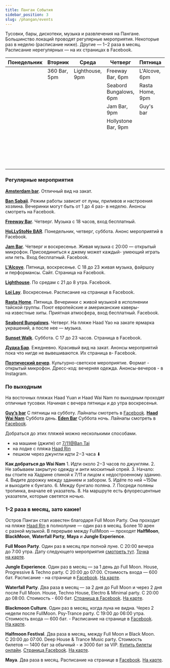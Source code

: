 ```yaml
---
title: Панган События
sidebar_position: 3
slug: /phangan/events
---
```



Тусовки, бары, дискотеки, музыка и развлечения на Пангане. Большинство локаций проводят регулярные мероприятия. Некоторые раз в неделю (расписание ниже). Другие — 1−2 раза в месяц. Расписание нерегулярных — на их страницах в Facebook.

|  Понедельник |  Вторник   | Среда         |        Четверг        |             Пятница          |           Суббота         | Воскресенье
|--------------|------------|---------------|-----------------------|------------------------------|---------------------------|----------------------------|
|            |360 Bar, 5pm|Lighthouse, 9pm|Freeway Bar, 6pm       |L'Alcove, 6pm                  |Sunset Walk, 5pm           |                           |
|              |            |               |Seabord Bungalows, 6pm |Rasta Home, 9pm                |Hollystone Bar, 8pm        |                           |
|              |            |               |Jam Bar, 9pm           |Guy's bar                      |Wai Nam                    |                           |
|              |            |               |Hollystone Bar, 9pm    |                               |Eden Bar                   |                           |
|              |            |               |                       |                               |Jam Bar, 9pm               |                           |
|              |            |               |                       |                               |L'Alcove, 6pm              |                           |
|              |            |               |                       |                               |Loi Lay                    |                           |

### Регулярные мероприятия

[**Amsterdam bar**](https://www.google.com/maps/place/Amsterdam+Bar/@9.724772,99.9765869,17z/data=!3m1!4b1!4m5!3m4!1s0x3054fe6e357a6a27:0x41d5b61b93c6a39f!8m2!3d9.7248361!4d99.9787958). Отличный вид на закат.

[**Ban Sabaii**](https://www.google.ru/maps/place/Ban+Sabaii/@9.6991992,100.0216586,17z/data=!4m5!3m4!1s0x3054fc4f798ebc75:0x9f31b306f01e8a88!8m2!3d9.6991992!4d100.0216586?hl=ru&shorturl=1). Режим работы зависит от луны, приливов и настроения хозяина. Вечеринки могут быть от 1 до 4 раз- в неделю. Анонсы смотреть на Facebook.

[**Freeway Bar**](https://www.google.co.th/maps/place/Freeway+Bar/@9.744249,99.976508,15z/data=!4m5!3m4!1s0x0:0xc1dbbf0063969a0c!8m2!3d9.744249!4d99.976508?shorturl=1). Четверг. Музыка с 18 часов, вход бесплатный.

[**HoLLyStoNe BAR**](https://www.google.ru/maps/place/Hollystone/@9.7500439,99.9856737,17z/data=!3m1!4b1!4m5!3m4!1s0x3054fe01105665d1:0x78601202f2deebe2!8m2!3d9.7500439!4d99.9878624?hl=ru&shorturl=1). Понедельник, четверг, суббота. Анонс мероприятий в Facebook.

[**Jam Bar**](https://www.google.ru/maps/place/The+Jam+bar/@9.7369965,99.9773756,17z/data=!3m1!4b1!4m5!3m4!1s0x3054fe1273329e91:0x9333aa77166ceef1!8m2!3d9.7369965!4d99.9795643?hl=ru&shorturl=1). Четверг и воскресенье. Живая музыка с 20:00 — открытый микрофон. Присоединиться к джему может каждый- умеющий играть или петь. Вход бесплатный. Facebook.

[**L'Alcove**](https://www.google.ru/maps/place/L'alcove+Bistro/@9.74653,99.9736641,17z/data=!4m5!3m4!1s0x3054fe1bb537b8a5:0x5f0553696fbcb49d!8m2!3d9.7467792!4d99.975944?hl=ru&shorturl=1). Пятница, воскресенье. С 18 до 23 живая музыка, файршоу и перформансы. Сайт. Страница на Facebook.

[**Lighthouse**](https://www.google.com/maps?q=Lighthouse+Koh+Phangan,+Unnamed+Road,+Haad+Rin,+Ko+Pha-ngan+District,+Surat+Thani+84280&ftid=0x3054fd9e4274778d:0x75706f89e5b24e36&hl=en-RU&gl=ru&shorturl=1). По средам с 21 до 8 утра. Facebook.

[**Loi Lay**](https://www.google.com.ua/maps/place/Loi+Lay+Floating+Bar/@9.7004259,100.0145331,15.54z/data=!4m5!3m4!1s0x3054fc2d9391d51f:0xac3b9f6fc2b40e8!8m2!3d9.6997888!4d100.0174572?hl=en&shorturl=1). Воскресенье. Расписание на странице в Facebook.

[**Rasta Home**](https://www.google.com/maps/place/Rasta+Home/@9.779155,99.9707976,17z/data=!4m5!3m4!1s0x305501957408ebc3:0x484b71c872472e8d!8m2!3d9.779628!4d99.969962). Пятница. Вечеринки с живой музыкой в исполнении тайской группы. Поют европейские и американские каверы- на известные хиты. Приятная атмосфера, вход бесплатный. Facebook.

[**Seabord Bungalows**](https://www.google.com.ua/maps/place/Seaboard+Bungalows/@9.7740071,99.9650777,17z/data=!3m1!4b1!4m8!3m7!1s0x30550196594014e9:0x27fa3575ae75146f!5m2!4m1!1i2!8m2!3d9.7740071!4d99.9650777?hl=en). Четверг. На пляже Haad Yao на закате ярмарка украшений, а после нее — музыка.

[**Sunset Walk**](https://www.google.ru/maps/place/Sunset+Walk/@9.7020237,100.0128769,17z/data=!3m1!4b1!4m5!3m4!1s0x3054fc3633dd56e9:0x6bfe177c73e5badd!8m2!3d9.7020237!4d100.0128769?hl=ru). Суббота. С 17 до 23 часов. Страница в Facebook.

[**Дудка Бар**](https://www.google.ru/maps/place/Dudka+bar/@9.7684241,99.9606111,17z/data=!3m1!4b1!4m5!3m4!1s0x305501c38c01738b:0xe70c165fa34a5e12!8m2!3d9.7684241!4d99.9627998?hl=ru&shorturl=1). Ежедневно. Красивый вид на закат. Анонсы мероприятий пока что нигде не вывешиваются. Их страница в- Facebook.

[**Поэтический вечер**](https://www.google.com/maps/place/Jaran's+yoga-wellness-eatery/@9.7436469,99.9960561,17z/data=!3m1!4b1!4m5!3m4!1s0x3054fdfcb20dec97:0xf5323ca9156f4ef1!8m2!3d9.7436469!4d99.9960561). Культурно-светское мероприятие. Формат - открытый микрофон. Дресс-код: вечерняя одежда. Анонсы-вечеров - в Instagram.

### По выходным

На восточных пляжах Haad Yuan и Haad Wai Nam по выходным проходят отличные тусовки. Начиная с вечера пятницы и до утра воскресенья.

[**Guy’s bar**](https://www.google.ru/maps/place/Guy's+bar/@9.6970674,100.0742613,17z/data=!3m1!4b1!4m5!3m4!1s0x3054fcd390a7844b:0x790de462f73fb73a!8m2!3d9.6970674!4d100.07645?hl=ru&shorturl=1) С пятницы на субботу. Лайнапы смотреть в [Facebook](https://www.facebook.com/people/Guys-Bar-TGIF-Thailand/100057669968948/).
[**Haad Wai Nam**](https://www.google.ru/maps/place/Haad+Wai+Nam/@9.698877,100.0762576,17z/data=!3m1!4b1!4m5!3m4!1s0x3054fcd2f0f85217:0xc9e3dcb008e18f3a!8m2!3d9.698877!4d100.0784463?hl=ru&shorturl=1) Суббота день.
[**Eden Bar**](https://www.google.ru/maps/place/Eden+Bar/@9.6930533,100.0743122,17.05z/data=!4m5!3m4!1s0x0:0x1bd8af5605fde455!8m2!3d9.6933017!4d100.0759891?hl=ru&shorturl=1) Суббота ночь. Лайнапы смотреть в [Facebook](https://www.facebook.com/people/Eden-Garden/100064986720052/).

Добраться до этих пляжей можно несколькими способами.

- на машине (джипе) от [7/11@Ban Tai](https://www.google.ru/maps/place/7Eleven/@9.7005129,100.0183557,17z/data=!4m5!3m4!1s0x0:0xa70695469b6cb8b4!8m2!3d9.7008632!4d100.0197733?hl=ru&shorturl=1)
- на лодке с пляжа [Haad Rin](https://www.google.ru/maps/place/%D0%A5%D0%B0%D0%B0%D0%B4-%D0%A0%D0%B8%D0%BD/@9.6766092,100.068516,17z/data=!3m1!4b1!4m5!3m4!1s0x3054fcbaed3e3605:0xf0ea4a31e8e628a5!8m2!3d9.6769113!4d100.0680525?hl=ru)
- пешком через джунгли идти 2−3 часа ⬇

**Как добраться до Wai Nam**
      1. Идти около 2−3 часов по джунглям.
      2. Не забываем закрытую одежду и анти москитный спрей.
      3. Начало: вы стоите на Хадрине спиной к 7/11 и лицом к недостроенному зданию.
      4. Видите дорожку между зданием и забором. 
      5. Идёте по ней ~150м и выходите к бунгало. 
      6. Между бунгало поляна. 
      7. Посреди поляны тропинка, вначале её указатель. 
      8. На маршруте есть флуоресцентные указатели, которые светятся ночью.


### 1-2 раза в месяц, зато какие!

Остров Панган стал известен благодаря Full Moon Party. Она проходит на пляже [Haad Rin](https://goo.gl/maps/iHcctGDNRUXV4ZoY7) в полнолуние — один раз в месяц. Более 10 арен с разной музыкой.
В перерыве между FullMoon — проходят **HalfMoon**, **BlackMoon**, **Waterfall Party**, **Maya** и **Jungle Experience**.

**Full Moon Party**. Один раз в месяц при полной луне. С 20:00 вечера до 7:00 утра. Дату следующего мероприятия [смотреть тут](https://fullmoonparty-thailand.com/schedules/). [Точка на карте](https://www.google.com.ua/maps/place/Full+Moon+Party/@9.6772539,100.0663911,16.68z/data=!4m5!3m4!1s0x0:0xab8ef91c6ba6206f!8m2!3d9.676012!4d100.0680497?hl=en&shorturl=1).

**Jungle Experience**. Один раз в месяц — за 1 день до Full Moon. House, Progressive & Techno party. С 20:00 до 07:00. Стоимость входа — 600 бат. Расписание - на странице в [Facebook](https://www.facebook.com/JungleExperiencePartyKohPhangan/). [На карте](https://www.google.com.ua/maps/place/Jungle+Experience/@9.7173125,100.0319073,17z/data=!3m1!4b1!4m5!3m4!1s0x3054fdabd24405cd:0x3496b833fb20b27a!8m2!3d9.7173125!4d100.0319073?hl=en).

**Waterfall Party**. Два раза в месяц — за 2 дня до Full Moon и через 2 дня после Full Moon. House, Techno House, Electro & Minimal party. С 20:00 до 08:00. Стоимость - 600 бат. [Страница в Facebook](https://www.facebook.com/waterfallparty/). [На карте](https://www.google.com.ua/maps/place/Waterfall+Party/@9.7056975,100.0448292,17z/data=!4m5!3m4!1s0x3054fcfbbd2e60d5:0x940170cdef8d51b9!8m2!3d9.7056975!4d100.0469837?hl=en).

**Blackmoon Culture**. Один раз в месяц, когда луна не видна. Через 2 недели после FullMoon. Psy-Trance party. С 19:00 до 06:00 утра. Стоимость входа — 600 бат. - Расписание на странице в [Facebook](https://www.facebook.com/Blackmoon.Culture/). [На карте](https://www.google.com.ua/maps/place/Black+Moon+Party/@9.7010902,100.0221933,15z/data=!4m5!3m4!1s0x3054fc5856d81459:0x5046a5b6be697401!8m2!3d9.6968713!4d100.0271554?hl=en).

**Halfmoon Festival**. Два раза в месяц, между Full Moon и Black Moon. С 20:00 до 07:00. Deep House & Trance Music party. Стоимость билетов — 1400 бат за обычный - и 3000 бат за VIP. [Купить билеты онлайн](https://www.halfmoonfestival.com/). [Страница Facebook](https://www.facebook.com/halfmoonfestival). [На карте](https://www.google.com.ua/maps/place/Halfmoon+Festival/@9.7097621,100.0202913,15z/data=!4m5!3m4!1s0x3054fdac7544c1a1:0x7eec7d2719584d07!8m2!3d9.7149183!4d100.0283852?hl=en).

**Maya**. Два раза в месяц. Расписание на странице в [Facebook](https://www.facebook.com/mayaparty/). [На карте](https://www.google.com.ua/maps/place/Maya+Ko+Phangan/@9.7142184,100.0307422,17z/data=!4m5!3m4!1s0x3054fd606458edcb:0xbdec9a23eff35e94!8m2!3d9.7148286!4d100.0323899?hl=en).